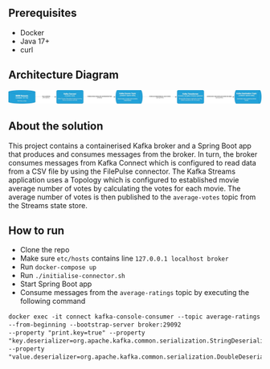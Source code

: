 ## Prerequisites
- Docker
- Java 17+
- curl

## Architecture Diagram

![Alt text](toyota-test-architecture.jpg?raw=true "Architecture Diagram")

## About the solution

This project contains a containerised Kafka broker and a Spring Boot app that produces and consumes messages from the 
broker. In turn, the broker consumes messages from Kafka Connect which is configured to read data from a CSV file by
using the FilePulse connector. The Kafka Streams application uses a Topology which is configured to established movie
average number of votes by calculating the votes for each movie. The average number of votes is then published to the `average-votes`
topic from the Streams state store.

## How to run
- Clone the repo
- Make sure `etc/hosts` contains line `127.0.0.1 localhost broker`
- Run `docker-compose up`
- Run `./initialise-connector.sh`
- Start Spring Boot app
- Consume messages from the `average-ratings` topic by executing the following command
```
docker exec -it connect kafka-console-consumer --topic average-ratings --from-beginning --bootstrap-server broker:29092 
--property "print.key=true" --property "key.deserializer=org.apache.kafka.common.serialization.StringDeserializer" 
--property "value.deserializer=org.apache.kafka.common.serialization.DoubleDeserializer"
```


